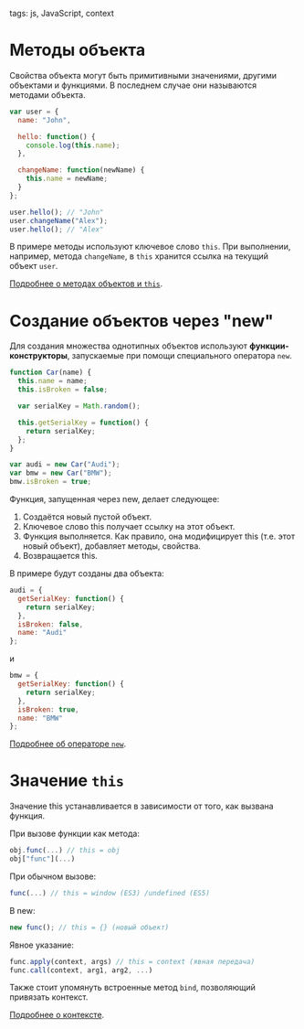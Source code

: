 tags: js, JavaScript, context

# Методы объекта

Свойства объекта могут быть примитивными значениями, другими объектами и функциями. В последнем случае они называются методами объекта.

```javascript
var user = {
  name: "John",

  hello: function() {
    console.log(this.name);
  },

  changeName: function(newName) {
    this.name = newName;
  }
};

user.hello(); // "John"
user.changeName("Alex");
user.hello(); // "Alex"
```

В примере методы используют ключевое слово `this`. При выполнении, например, метода `changeName`, в `this` хранится ссылка на текущий объект `user`.

[Подробнее о методах объектов и `this`](https://learn.javascript.ru/object-methods).

# Создание объектов через "new"

Для создания множества однотипных объектов используют **функции-конструкторы**, запускаемые при помощи специального оператора `new`.

```javascript
function Car(name) {
  this.name = name;
  this.isBroken = false;

  var serialKey = Math.random();

  this.getSerialKey = function() {
    return serialKey;
  };
}

var audi = new Car("Audi");
var bmw = new Car("BMW");
bmw.isBroken = true;
```

Функция, запущенная через new, делает следующее:

1. Создаётся новый пустой объект.
1. Ключевое слово this получает ссылку на этот объект.
1. Функция выполняется. Как правило, она модифицирует this (т.е. этот новый объект), добавляет методы, свойства.
1. Возвращается this.

В примере будут созданы два объекта:

```javascript
audi = {
  getSerialKey: function() {
    return serialKey;
  },
  isBroken: false,
  name: "Audi"
};
```

и

```javascript
bmw = {
  getSerialKey: function() {
    return serialKey;
  },
  isBroken: true,
  name: "BMW"
};
```

[Подробнее об операторе `new`](https://learn.javascript.ru/constructor-new).

# Значение `this`

Значение this устанавливается в зависимости от того, как вызвана функция.

При вызове функции как метода:

```javascript
obj.func(...) // this = obj
obj["func"](...)
```

При обычном вызове:

```javascript
func(...) // this = window (ES3) /undefined (ES5)
```

В new:

```javascript
new func(); // this = {} (новый объект)
```

Явное указание:

```javascript
func.apply(context, args) // this = context (явная передача)
func.call(context, arg1, arg2, ...)
```

Также стоит упомянуть встроенные метод `bind`, позволяющий привязать контекст.

[Подробнее о контексте](https://learn.javascript.ru/objects-more).
